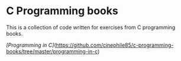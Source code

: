 # C Programming books

This is a collection of code written for exercises from C programming books.

_[Programming in C]_(https://github.com/cinephile85/c-programming-books/tree/master/programming-in-c)

